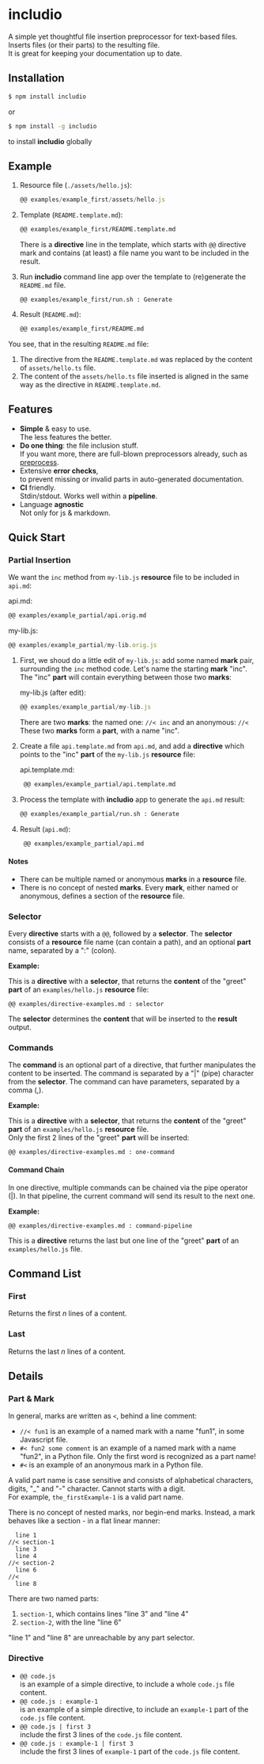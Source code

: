 <!--- Comments are Fun --->

# includio

A simple yet thoughtful file insertion preprocessor for text-based files. Inserts files (or their parts) to the resulting file.  
It is great for keeping your documentation up to date.

## Installation

```bash
$ npm install includio
```

or

```bash
$ npm install -g includio
```

to install **includio** globally

## Example

1. Resource file (`./assets/hello.js`):

   ```js
   @@ examples/example_first/assets/hello.js
   ```

2. Template (`README.template.md`):

   ```md
   @@ examples/example_first/README.template.md
   ```

   There is a **directive** line in the template, which starts with `@@` directive mark and contains (at least) a file name you want to be included in the result.

3. Run **includio** command line app over the template to (re)generate the `README.md` file.

   ```
   @@ examples/example_first/run.sh : Generate
   ```

4. Result (`README.md`):

   ```md
   @@ examples/example_first/README.md
   ```

You see, that in the resulting `README.md` file:

1. The directive from the `README.template.md` was replaced by the content of `assets/hello.ts` file.
2. The content of the `assets/hello.ts` file inserted is aligned in the same way as the directive in `README.template.md`.

## Features

- **Simple** & easy to use.  
  The less features the better.
- **Do one thing**: the file inclusion stuff.  
  If you want more, there are full-blown preprocessors already, such as [preprocess](https://www.npmjs.com/package/preprocess).
- Extensive **error checks**,  
   to prevent missing or invalid parts in auto-generated documentation.
- **CI** friendly.  
  Stdin/stdout. Works well within a **pipeline**.
- Language **agnostic**  
  Not only for js & markdown.

## Quick Start

### Partial Insertion

We want the `inc` method from `my-lib.js` **resource** file to be included in `api.md`:

api.md:

```md
@@ examples/example_partial/api.orig.md
```

my-lib.js:

```js
@@ examples/example_partial/my-lib.orig.js
```

1. First, we shoud do a little edit of `my-lib.js`: add some named **mark** pair, surrounding the `inc` method code. Let's name the starting **mark** "inc".  
   The "inc" **part** will contain everything between those two **marks**:

   my-lib.js (after edit):

   ```js
   @@ examples/example_partial/my-lib.js
   ```

   There are two **marks**: the named one: `//< inc` and an anonymous: `//<`  
    These two **marks** form a **part**, with a name "inc".

2. Create a file `api.template.md` from `api.md`, and add a **directive** which points to the "inc" **part** of the `my-lib.js` **resource** file:

   api.template.md:

   <!-- prettier-ignore -->
   ~~~md
    @@ examples/example_partial/api.template.md
    ~~~

3. Process the template with **includio** app to generate the `api.md` result:

   ```sh
   @@ examples/example_partial/run.sh : Generate
   ```

4. Result (`api.md`):

   <!-- prettier-ignore -->
   ````md
    @@ examples/example_partial/api.md
    ````

#### Notes

- There can be multiple named or anonymous **marks** in a **resource** file.
- There is no concept of nested **marks**. Every **mark**, either named or anonymous, defines a section of the **resource** file.

### Selector

Every **directive** starts with a `@@`, followed by a **selector**. The **selector** consists of a **resource** file name (can contain a path), and an optional **part** name, separated by a ":" (colon).

**Example:**

This is a **directive** with a **selector**, that returns the **content** of the "greet" **part** of an `examples/hello.js` **resource** file:

```
@@ examples/directive-examples.md : selector
```

The **selector** determines the **content** that will be inserted to the **result** output.

### Commands

The **command** is an optional part of a directive, that further manipulates the content to be inserted. The command is separated by a "|" (pipe) character from the **selector**. The command can have parameters, separated by a comma (,).

**Example:**

This is a **directive** with a **selector**, that returns the **content** of the "greet" **part** of an `examples/hello.js` **resource** file.  
Only the first 2 lines of the "greet" **part** will be inserted:

```
@@ examples/directive-examples.md : one-command
```

#### Command Chain

In one directive, multiple commands can be chained via the pipe operator (|). In that pipeline, the current command will send its result to the next one.

**Example:**

```
@@ examples/directive-examples.md : command-pipeline
```

This is a **directive** returns the last but one line of the "greet" **part** of an `examples/hello.js` file.

## Command List

### First

Returns the first _n_ lines of a content.

### Last

Returns the last _n_ lines of a content.

## Details

### Part & Mark

In general, marks are written as `<`, behind a line comment:

- `//< fun1` is an example of a named mark with a name "fun1", in some Javascript file.
- `#< fun2 some comment` is an example of a named mark with a name "fun2", in a Python file. Only the first word is recognized as a part name!
- `#<` is an example of an anonymous mark in a Python file.

A valid part name is case sensitive and consists of alphabetical characters, digits, "\_" and "-" character. Cannot starts with a digit.  
For example, `the_firstExample-1` is a valid part name.

There is no concept of nested marks, nor begin-end marks. Instead, a mark behaves like a section - in a flat linear manner:

```
  line 1
//< section-1
  line 3
  line 4
//< section-2
  line 6
//<
  line 8
```

There are two named parts:

1. `section-1`, which contains lines "line 3" and "line 4"
2. `section-2`, with the line "line 6"

"line 1" and "line 8" are unreachable by any part selector.

### Directive

- `@@ code.js`  
  is an example of a simple directive, to include a whole `code.js` file content.
- `@@ code.js : example-1`  
  is an example of a simple directive, to include an `example-1` part of the `code.js` file content.
- `@@ code.js | first 3`  
  include the first 3 lines of the `code.js` file content.
- `@@ code.js : example-1 | first 3`  
  include the first 3 lines of `example-1` part of the `code.js` file content.
